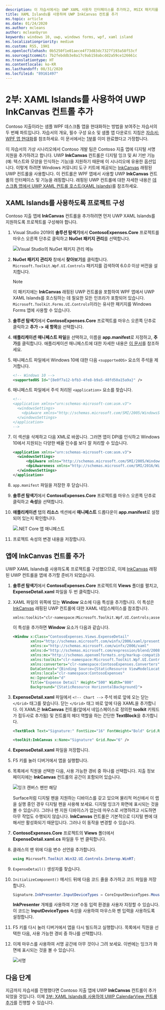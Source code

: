 ```yaml
---
description: 이 자습서에서는 UWP XAML 사용자 인터페이스를 추가하고, MSIX 패키지를 만들고, WPF 앱에 다른 최신 구성 요소를 통합하는 방법을 보여줍니다.
title: XAML Islands를 사용하여 UWP InkCanvas 컨트롤 추가
ms.topic: article
ms.date: 01/24/2020
ms.author: mcleans
author: mcleanbyron
keywords: windows 10, uwp, windows forms, wpf, xaml island
ms.localizationpriority: medium
ms.custom: RS5, 19H1
ms.openlocfilehash: 0b5250f1e01aece4f73d83dc7327f193a58f53cf
ms.sourcegitcommit: 7b2febddb3e8a17c9ab158abcdd2a59ce126661c
ms.translationtype: HT
ms.contentlocale: ko-KR
ms.lasthandoff: 08/31/2020
ms.locfileid: "89161497"
---
```

# <a name="part-2-add-a-uwp-inkcanvas-control-using-xaml-islands"></a>2부: XAML Islands를 사용하여 UWP InkCanvas 컨트롤 추가

Contoso 지출이라는 샘플 WPF 데스크톱 앱을 현대화하는 방법을 보여주는 자습서의 두 번째 파트입니다. 자습서의 개요, 필수 구성 요소 및 샘플 앱 다운로드 지침은 [자습서: WPF 앱 현대화](modernize-wpf-tutorial.md)를 참조하세요. 이 문서에서는 [1부](modernize-wpf-tutorial-1.md)를 이미 완료했다고 가정합니다.

이 자습서의 가상 시나리오에서 Contoso 개발 팀은 Contoso 지출 앱에 디지털 서명 지원을 추가하려고 합니다. UWP **InkCanvas** 컨트롤은 디지털 잉크 및 AI 기반 기능(예: 텍스트와 모양을 인식하는 기능)을 지원하기 때문에 이 시나리오에 유용한 옵션입니다. 이렇게 하려면 Windows 커뮤니티 도구 키트에 제공되는 [InkCanvas](/windows/communitytoolkit/controls/wpf-winforms/inkcanvas) 래핑된 UWP 컨트롤을 사용합니다. 이 컨트롤은 WPF 앱에서 사용할 UWP **InkCanvas** 컨트롤의 인터페이스 및 기능을 래핑합니다. 래핑된 UWP 컨트롤에 대한 자세한 내용은 [데스크톱 앱에서 UWP XAML 컨트롤 호스트(XAML Islands)](xaml-islands.md)를 참조하세요.

## <a name="configure-the-project-to-use-xaml-islands"></a>XAML Islands를 사용하도록 프로젝트 구성

Contoso 지출 앱에 **InkCanvas** 컨트롤을 추가하려면 먼저 UWP XAML Islands를 지원하도록 프로젝트를 구성해야 합니다.

1. Visual Studio 2019의 **솔루션 탐색기**에서 **ContosoExpenses.Core** 프로젝트를 마우스 오른쪽 단추로 클릭하고 **NuGet 패키지 관리**를 선택합니다.

    ![Visual Studio의 NuGet 패키지 관리 메뉴](images/wpf-modernize-tutorial//ManageNuGetPackages.png)

2. **NuGet 패키지 관리자** 창에서 **찾아보기**를 클릭합니다. `Microsoft.Toolkit.Wpf.UI.Controls` 패키지를 검색하여 6.0.0 이상 버전을 설치합니다.

    > [!NOTE]
    > 이 패키지에는 **InkCanvas** 래핑된 UWP 컨트롤을 포함하여 WPF 앱에서 UWP XAML Islands를 호스팅하는 데 필요한 모든 인프라가 포함되어 있습니다. `Microsoft.Toolkit.Forms.UI.Controls`이라는 유사한 패키지를 Windows Forms 앱에 사용할 수 있습니다.

3. **솔루션 탐색기**에서 **ContosoExpenses.Core** 프로젝트를 마우스 오른쪽 단추로 클릭하고 **추가 -> 새 항목**을 선택합니다.

4. **애플리케이션 매니페스트 파일**을 선택하고, 이름을 **app.manifest**로 지정하고, **추가**를 클릭합니다. 애플리케이션 매니페스트에 대한 자세한 내용은 [이 문서](/windows/desktop/SbsCs/application-manifests)를 참조하세요.

5. 매니페스트 파일에서 Windows 10에 대한 다음 `<supportedOS>` 요소의 주석을 제거합니다.

    ```xml
    <!-- Windows 10 -->
    <supportedOS Id="{8e0f7a12-bfb3-4fe8-b9a5-48fd50a15a9a}" />
    ```

6. 매니페스트 파일에서 주석 처리된 `<application>` 요소를 찾습니다.

    ```xml
    <!--
    <application xmlns="urn:schemas-microsoft-com:asm.v3">
      <windowsSettings>
        <dpiAware xmlns="http://schemas.microsoft.com/SMI/2005/WindowsSettings">true</dpiAware>
      </windowsSettings>
    </application>
    -->
    ```

7. 이 섹션을 삭제하고 다음 XML로 바꿉니다. 그러면 앱이 DPI를 인식하고 Windows 10에서 지원되는 다양한 배율 인수를 보다 잘 처리할 수 있습니다.

    ```xml
    <application xmlns="urn:schemas-microsoft-com:asm.v3">
      <windowsSettings>
          <dpiAware xmlns="http://schemas.microsoft.com/SMI/2005/WindowsSettings">true/PM</dpiAware>
          <dpiAwareness xmlns="http://schemas.microsoft.com/SMI/2016/WindowsSettings">PerMonitorV2, PerMonitor</dpiAwareness>
      </windowsSettings>
    </application>
    ```

8. `app.manifest` 파일을 저장한 후 닫습니다.

9. **솔루션 탐색기**에서 **ContosoExpenses.Core** 프로젝트를 마우스 오른쪽 단추로 클릭하고 **속성**을 선택합니다.

10. **애플리케이션** 탭의 **리소스** 섹션에서 **매니페스트** 드롭다운이 **app.manifest**로 설정되어 있는지 확인합니다.

    ![.NET Core 앱 매니페스트](images/wpf-modernize-tutorial/NetCoreAppManifest.png)

11. 프로젝트 속성의 변경 내용을 저장합니다.

## <a name="add-an-inkcanvas-control-to-the-app"></a>앱에 InkCanvas 컨트롤 추가

UWP XAML Islands를 사용하도록 프로젝트를 구성했으므로, 이제 [InkCanvas](/windows/communitytoolkit/controls/wpf-winforms/inkcanvas) 래핑된 UWP 컨트롤을 앱에 추가할 준비가 되었습니다.

1. **솔루션 탐색기**에서 **ContosoExpenses.Core** 프로젝트의 **Views** 폴더를 펼치고, **ExpenseDetail.xaml** 파일을 두 번 클릭합니다.

2. XAML 파일의 위쪽에 있는 **Window** 요소에 다음 특성을 추가합니다. 이 특성은 [InkCanvas](/windows/communitytoolkit/controls/wpf-winforms/inkcanvas) 래핑된 UWP 컨트롤에 대한 XAML 네임스페이스를 참조합니다.

    ```xml
    xmlns:toolkit="clr-namespace:Microsoft.Toolkit.Wpf.UI.Controls;assembly=Microsoft.Toolkit.Wpf.UI.Controls"
    ```

    이 특성을 추가하면 **Window** 요소가 다음과 같습니다.

    ```xml
    <Window x:Class="ContosoExpenses.Views.ExpenseDetail"
            xmlns="http://schemas.microsoft.com/winfx/2006/xaml/presentation"
            xmlns:x="http://schemas.microsoft.com/winfx/2006/xaml"
            xmlns:d="http://schemas.microsoft.com/expression/blend/2008"
            xmlns:mc="http://schemas.openxmlformats.org/markup-compatibility/2006"
            xmlns:toolkit="clr-namespace:Microsoft.Toolkit.Wpf.UI.Controls;assembly=Microsoft.Toolkit.Wpf.UI.Controls"
            xmlns:converters="clr-namespace:ContosoExpenses.Converters"
            DataContext="{Binding Source={StaticResource ViewModelLocator}, Path=ExpensesDetailViewModel}"
            xmlns:local="clr-namespace:ContosoExpenses"
            mc:Ignorable="d"
            Title="Expense Detail" Height="500" Width="800"
            Background="{StaticResource HorizontalBackground}">
    ```

4. **ExpenseDetail.xaml** 파일에서 `<!-- Chart -->` 주석 바로 앞에 오는 닫는 `</Grid>` 태그를 찾습니다. 닫는 `</Grid>` 태그 바로 앞에 다음 XAML을 추가합니다. 이 XAML은 **InkCanvas** 컨트롤(앞에서 네임스페이스로 정의한 **toolkit** 키워드가 접두사로 추가됨) 및 컨트롤의 헤더 역할을 하는 간단한 **TextBlock**을 추가합니다.

    ```xml
    <TextBlock Text="Signature:" FontSize="16" FontWeight="Bold" Grid.Row="5" />

    <toolkit:InkCanvas x:Name="Signature" Grid.Row="6" />
    ```

5. **ExpenseDetail.xaml** 파일을 저장합니다.

6. F5 키를 눌러 디버거에서 앱을 실행합니다.

7. 목록에서 직원을 선택한 다음, 사용 가능한 경비 중 하나를 선택합니다. 지출 정보 페이지에는 **InkCanvas** 컨트롤의 공간이 포함되어 있습니다.

    ![잉크 캔버스 펜만 해당](images/wpf-modernize-tutorial/InkCanvasPenOnly.png)

    Surface처럼 디지털 펜을 지원하는 디바이스를 갖고 있으며 물리적 머신에서 이 랩을 실행 중인 경우 디지털 펜을 사용해 보세요. 디지털 잉크가 화면에 표시되는 것을 볼 수 있습니다. 그러나 펜 지원 디바이스가 없는데 마우스로 서명하려고 시도하면 아무 작업도 수행되지 않습니다. **InkCanvas** 컨트롤은 기본적으로 디지털 펜에 대해서만 활성화되기 때문입니다. 그러나 이 동작을 변경할 수 있습니다.

8. **ContosoExpenses.Core** 프로젝트의 **Views** 폴더에서 **ExpenseDetail.xaml.cs** 파일을 두 번 클릭합니다.

9. 클래스의 맨 위에 다음 변수 선언을 추가합니다.

    ```csharp
    using Microsoft.Toolkit.Win32.UI.Controls.Interop.WinRT;
    ```

10. `ExpenseDetail()` 생성자를 찾습니다.

11. `InitializeComponent()` 메서드 뒤에 다음 코드 줄을 추가하고 코드 파일을 저장합니다.

    ```csharp
    Signature.InkPresenter.InputDeviceTypes = CoreInputDeviceTypes.Mouse | CoreInputDeviceTypes.Pen;
    ```

    **InkPresenter** 개체를 사용하여 기본 수동 입력 환경을 사용자 지정할 수 있습니다. 이 코드는 **InputDeviceTypes** 속성을 사용하여 마우스와 펜 입력을 사용하도록 설정합니다.

12. F5 키를 다시 눌러 디버거에서 앱을 다시 빌드하고 실행합니다. 목록에서 직원을 선택한 다음, 사용 가능한 경비 중 하나를 선택합니다.

13. 이제 마우스를 사용하여 서명 공간에 아무 것이나 그려 보세요. 이번에는 잉크가 화면에 표시되는 것을 볼 수 있습니다.

    ![서명](images/wpf-modernize-tutorial/Signature.png)

## <a name="next-steps"></a>다음 단계

지금까지 자습서를 진행했다면 Contoso 지출 앱에 UWP **InkCanvas** 컨트롤이 추가되었을 것입니다. 이제 [3부: XAML Islands를 사용하여 UWP CalendarView 컨트롤 추가](modernize-wpf-tutorial-3.md)를 진행할 수 있습니다.